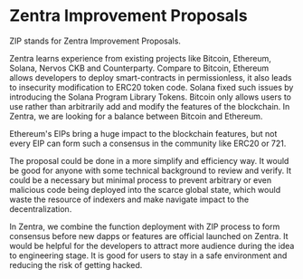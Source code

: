 # Zentra Improvement Proposals

ZIP stands for Zentra Improvement Proposals.

Zentra learns experience from existing projects like Bitcoin, Ethereum, Solana, Nervos CKB and Counterparty. Compare to Bitcoin, Ethereum allows developers to deploy smart-contracts in permissionless, it also leads to insecurity modification to ERC20 token code. Solana fixed such issues by introducing the Solana Program Library Tokens. Bitcoin only allows users to use rather than arbitrarily add and modify the features of the blockchain. In Zentra, we are looking for a balance between Bitcoin and Ethereum.

Ethereum's EIPs bring a huge impact to the blockchain features, but not every EIP can form such a consensus in the community like ERC20 or 721.

The proposal could be done in a more simplify and efficiency way. It would be good for anyone with some technical background to review and verify. It could be a necessary but minimal process to prevent arbitrary or even malicious code being deployed into the scarce global state, which would waste the resource of indexers and make navigate impact to the decentralization.

In Zentra, we combine the function deployment with ZIP process to form consensus before new dapps or features are official launched on Zentra. It would be helpful for the developers to attract more audience during the idea to engineering stage. It is good for users to stay in a safe environment and reducing the risk of getting hacked.


